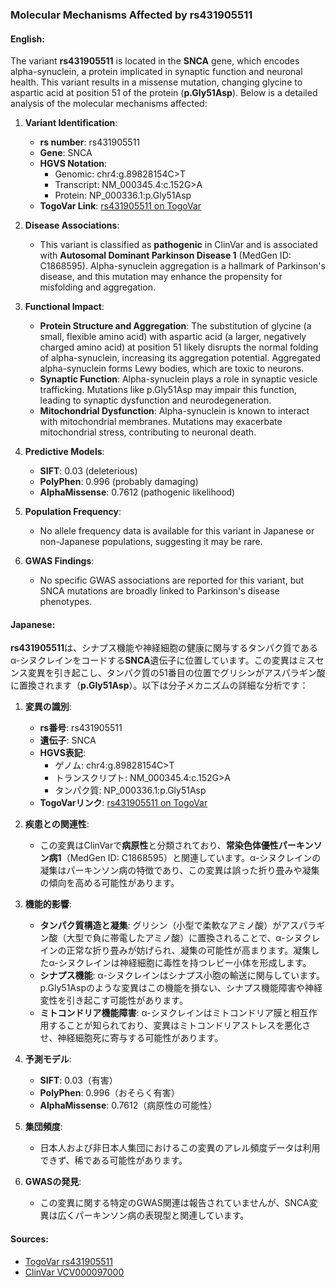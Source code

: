 ### Molecular Mechanisms Affected by rs431905511

#### English:
The variant **rs431905511** is located in the **SNCA** gene, which encodes alpha-synuclein, a protein implicated in synaptic function and neuronal health. This variant results in a missense mutation, changing glycine to aspartic acid at position 51 of the protein (**p.Gly51Asp**). Below is a detailed analysis of the molecular mechanisms affected:

1. **Variant Identification**:
   - **rs number**: rs431905511
   - **Gene**: SNCA
   - **HGVS Notation**: 
     - Genomic: chr4:g.89828154C>T
     - Transcript: NM_000345.4:c.152G>A
     - Protein: NP_000336.1:p.Gly51Asp
   - **TogoVar Link**: [rs431905511 on TogoVar](https://togovar.org/variant/4-89828154-C-T)

2. **Disease Associations**:
   - This variant is classified as **pathogenic** in ClinVar and is associated with **Autosomal Dominant Parkinson Disease 1** (MedGen ID: C1868595). Alpha-synuclein aggregation is a hallmark of Parkinson's disease, and this mutation may enhance the propensity for misfolding and aggregation.

3. **Functional Impact**:
   - **Protein Structure and Aggregation**: The substitution of glycine (a small, flexible amino acid) with aspartic acid (a larger, negatively charged amino acid) at position 51 likely disrupts the normal folding of alpha-synuclein, increasing its aggregation potential. Aggregated alpha-synuclein forms Lewy bodies, which are toxic to neurons.
   - **Synaptic Function**: Alpha-synuclein plays a role in synaptic vesicle trafficking. Mutations like p.Gly51Asp may impair this function, leading to synaptic dysfunction and neurodegeneration.
   - **Mitochondrial Dysfunction**: Alpha-synuclein is known to interact with mitochondrial membranes. Mutations may exacerbate mitochondrial stress, contributing to neuronal death.

4. **Predictive Models**:
   - **SIFT**: 0.03 (deleterious)
   - **PolyPhen**: 0.996 (probably damaging)
   - **AlphaMissense**: 0.7612 (pathogenic likelihood)

5. **Population Frequency**:
   - No allele frequency data is available for this variant in Japanese or non-Japanese populations, suggesting it may be rare.

6. **GWAS Findings**:
   - No specific GWAS associations are reported for this variant, but SNCA mutations are broadly linked to Parkinson's disease phenotypes.

#### Japanese:
**rs431905511**は、シナプス機能や神経細胞の健康に関与するタンパク質であるα-シヌクレインをコードする**SNCA**遺伝子に位置しています。この変異はミスセンス変異を引き起こし、タンパク質の51番目の位置でグリシンがアスパラギン酸に置換されます（**p.Gly51Asp**）。以下は分子メカニズムの詳細な分析です：

1. **変異の識別**:
   - **rs番号**: rs431905511
   - **遺伝子**: SNCA
   - **HGVS表記**: 
     - ゲノム: chr4:g.89828154C>T
     - トランスクリプト: NM_000345.4:c.152G>A
     - タンパク質: NP_000336.1:p.Gly51Asp
   - **TogoVarリンク**: [rs431905511 on TogoVar](https://togovar.org/variant/4-89828154-C-T)

2. **疾患との関連性**:
   - この変異はClinVarで**病原性**と分類されており、**常染色体優性パーキンソン病1**（MedGen ID: C1868595）と関連しています。α-シヌクレインの凝集はパーキンソン病の特徴であり、この変異は誤った折り畳みや凝集の傾向を高める可能性があります。

3. **機能的影響**:
   - **タンパク質構造と凝集**: グリシン（小型で柔軟なアミノ酸）がアスパラギン酸（大型で負に帯電したアミノ酸）に置換されることで、α-シヌクレインの正常な折り畳みが妨げられ、凝集の可能性が高まります。凝集したα-シヌクレインは神経細胞に毒性を持つレビー小体を形成します。
   - **シナプス機能**: α-シヌクレインはシナプス小胞の輸送に関与しています。p.Gly51Aspのような変異はこの機能を損ない、シナプス機能障害や神経変性を引き起こす可能性があります。
   - **ミトコンドリア機能障害**: α-シヌクレインはミトコンドリア膜と相互作用することが知られており、変異はミトコンドリアストレスを悪化させ、神経細胞死に寄与する可能性があります。

4. **予測モデル**:
   - **SIFT**: 0.03（有害）
   - **PolyPhen**: 0.996（おそらく有害）
   - **AlphaMissense**: 0.7612（病原性の可能性）

5. **集団頻度**:
   - 日本人および非日本人集団におけるこの変異のアレル頻度データは利用できず、稀である可能性があります。

6. **GWASの発見**:
   - この変異に関する特定のGWAS関連は報告されていませんが、SNCA変異は広くパーキンソン病の表現型と関連しています。

#### Sources:
- [TogoVar rs431905511](https://togovar.org/variant/4-89828154-C-T)
- [ClinVar VCV000097000](https://www.ncbi.nlm.nih.gov/clinvar/variation/97000)